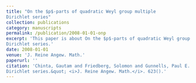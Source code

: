 ```yaml
---
title: "On the $p$-parts of quadratic Weyl group multiple
Dirichlet series"
collection: publications
category: manuscripts
permalink: /publication/2008-01-01-onp
excerpt: 'This paper is about On the $p$-parts of quadratic Weyl group multiple
Dirichlet series.'
date: 2008-01-01
venue: 'J. Reine Angew. Math.'
paperurl: ''
citation: 'Chinta, Gautam and Friedberg, Solomon and Gunnells, Paul E.. (2008). &quot;On the $p$-parts of quadratic Weyl group multiple
Dirichlet series.&quot; <i>J. Reine Angew. Math.</i>. 623().'
---
```

